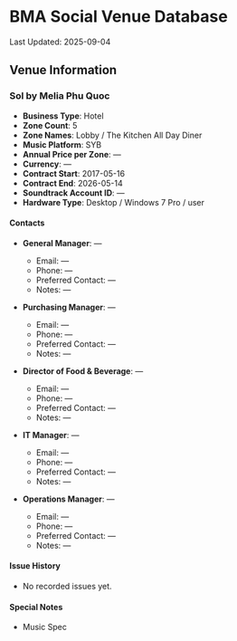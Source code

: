 # BMA Social Venue Database

Last Updated: 2025-09-04

## Venue Information

### Sol by Melia Phu Quoc
- **Business Type**: Hotel
- **Zone Count**: 5
- **Zone Names**: Lobby / The Kitchen All Day Diner
- **Music Platform**: SYB
- **Annual Price per Zone**: —
- **Currency**: —
- **Contract Start**: 2017-05-16
- **Contract End**: 2026-05-14
- **Soundtrack Account ID**: —
- **Hardware Type**: Desktop / Windows 7 Pro / user

#### Contacts
- **General Manager**: —
  - Email: —
  - Phone: —
  - Preferred Contact: —
  - Notes: —

- **Purchasing Manager**: —
  - Email: —
  - Phone: —
  - Preferred Contact: —
  - Notes: —

- **Director of Food & Beverage**: —
  - Email: —
  - Phone: —
  - Preferred Contact: —
  - Notes: —

- **IT Manager**: —
  - Email: —
  - Phone: —
  - Preferred Contact: —
  - Notes: —

- **Operations Manager**: —
  - Email: —
  - Phone: —
  - Preferred Contact: —
  - Notes: —

#### Issue History
- No recorded issues yet.

#### Special Notes
- Music Spec
